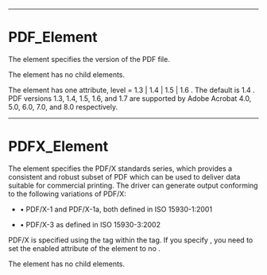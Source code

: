 

---

# PDF_Element

The <PDF> element specifies the version of the PDF file.

The <PDF> element has no child elements.

The <PDF> element has one attribute, level = 1.3 | 1.4 | 1.5 | 1.6 . The default is 1.4 . PDF versions 1.3, 1.4, 1.5, 1.6, and 1.7 are supported by Adobe Acrobat 4.0, 5.0, 6.0, 7.0, and 8.0 respectively.



---

# PDFX_Element

The <PDFX> element specifies the PDF/X standards series, which provides a consistent and robust subset of PDF which can be used to deliver data suitable for commercial printing. The driver can generate output conforming to the following variations of PDF/X:

- • PDF/X-1 and PDF/X-1a, both defined in ISO 15930-1:2001

- • PDF/X-3 as defined in ISO 15930-3:2002

PDF/X is specified using the <PDFX> tag within the <Compatibility> tag. If you specify <PDFX> , you need to set the enabled attribute of the <Annotations> element to no .

The <PDFX> element has no child elements.